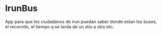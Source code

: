 # IrunBus
App para que los ciudadanos de irun puedan saber donde estan los buses, el recorrido, el tiempo q se tarda de un stio a otro etc.
